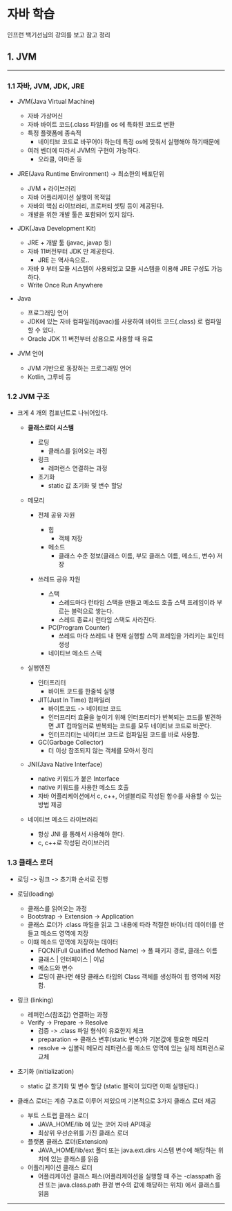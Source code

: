 # 자바 학습
인프런 백기선님의 강의를 보고 참고 정리
## 1. JVM
***
### 1.1 자바, JVM, JDK, JRE
- JVM(Java Virtual Machine)
  - 자바 가상머신
  - 자바 바이트 코드(.class 파일)를 os 에 특화된 코드로 변환
  - 특정 플랫폼에 종속적
    - 네이티브 코드로 바꾸어야 하는데 특정 os에 맞춰서 실행해야 하기때문에
  - 여러 벤더에 따라서 JVM의 구현이 가능하다.
    - 오라클, 아마존 등

- JRE(Java Runtime Environment) -> 최소한의 배포단위
  - JVM + 라이브러리
  - 자바 어플리케이션 실행이 목적임
  - 자바의 핵심 라이브러리, 프로퍼티 셋팅 등이 제공된다.
  - 개발을 위한 개발 툴은 포함되어 있지 않다.

- JDK(Java Development Kit)
  - JRE + 개발 툴 (javac, javap 등)
  - 자바 11버전부터 JDK 만 제공한다.
    - JRE 는 역사속으로..
  - 자바 9 부터 모듈 시스템이 사용되었고 모듈 시스템을 이용해 JRE 구성도 가능하다.
  - Write Once Run Anywhere

- Java
  - 프로그래밍 언어
  - JDK에 있는 자바 컴파일러(javac)를 사용하여 바이트 코드(.class) 로 컴파일 할 수 있다.
  - Oracle JDK 11 버전부터 상용으로 사용할 때 유료

- JVM 언어
  - JVM 기반으로 동장하는 프로그래밍 언어
  - Kotlin, 그루비 등


### 1.2 JVM 구조
- 크게 4 개의 컴포넌트로 나뉘어있다.

  - **클래스로더 시스템**
    - 로딩
      - 클래스를 읽어오는 과정
    - 링크
      - 레퍼런스 연결하는 과정
    - 초기화
      - static 값 초기화 및 변수 할당

  - 메모리
    - 전체 공유 자원
      - 힙
        - 객체 저장
      - 메소드
        - 클래스 수준 정보(클래스 이름, 부모 클래스 이름, 메소드, 변수) 저장

    - 쓰레드 공유 자원
      - 스택
        - 스레드마다 런타임 스택을 만들고 메소드 호출 스택 프레임이라 부르는 블럭으로 쌓는다.
        - 스레드 종료시 런타임 스택도 사라진다.
      - PC(Program Counter)
        - 쓰레드 마다 쓰레드 내 현재 실행할 스택 프레임을 가리키는 포인터 생성
      - 네이티브 메소드 스택

  - 실행엔진
    - 인터프리터
      - 바이트 코드를 한줄씩 실행
    - JIT(Just In Time) 컴파일러
      - 바이트코드 -> 네이티브 코드
      - 인터프리터 효율을 높이기 위해 인터프리터가 반복되는 코드를 발견하면 JIT 컴파일러로 반복되는 코드를 모두 네이티브 코드로 바꾼다.
      - 인터프리터는 네이티브 코드로 컴파일된 코드를 바로 사용함.
    - GC(Garbage Collector)
      - 더 이상 참조되지 않는 객체를 모아서 정리

  - JNI(Java Native Interface)
    - native 키워드가 붙은 Interface
    - native 키워드를 사용한 메소드 호출
    - 자바 어플리케이션에서 c, c++, 어셀블리로 작성된 함수를 사용할 수 있는 방법 제공

  - 네이티브 메소드 라이브러리
    - 항상 JNI 를 통해서 사용해야 한다.
    - c, c++로 작성된 라이브러리


### 1.3 클래스 로더
- 로딩 -> 링크 -> 초기화 순서로 진행
- 로딩(loading)
  - 클래스를 읽어오는 과정
  - Bootstrap -> Extension -> Application
  - 클래스 로더가 .class 파일을 읽고 그 내용에 따라 적절한 바이너리 데이터를 만들고 메소드 영역에 저장
  - 이떄 메소드 영역에 저장하는 데이터
    - FQCN(Full Qualified Method Name) -> 풀 패키지 경로, 클래스 이름
    - 클래스 | 인터페이스 | 이넘
    - 메소드와 변수
    - 로딩이 끝나면 해당 클래스 타입의 Class 객체를 생성하여 힙 영역에 저장함.


- 링크 (linking)
  - 레퍼런스(참조값) 연결하는 과정
  - Verify -> Prepare -> Resolve
    - 검증 -> .class 파일 형식이 유효한지 체크
    - preparation -> 클래스 변후(static 변수)와 기본값에 필요한 메모리
    - resolve -> 심볼릭 메모리 레퍼런스를 메소드 영역에 있는 실제 레퍼런스로 교체

- 초기화 (initialization)
  - static 값 초기화 및 변수 할당 (static 블럭이 있다면 이때 실행된다.)

- 클래스 로더는 계층 구조로 이루어 져있으며 기본적으로 3가지 클래스 로더 제공
  - 부트 스트랩 클래스 로더
    - JAVA_HOME/lib 에 있는 코어 자바 API제공
    - 최상위 우선순위를 가진 클래스 로더
  - 플랫폼 클래스 로더(Extension)
    - JAVA_HOME/lib/ext 폴더 또는 java.ext.dirs 시스템 변수에 해당하는 위치에 있는 클래스를 읽음
  - 어플리케이션 클래스 로더
    - 어플리케이션 클래스 패스(어플리케이션을 실행할 때 주는 -classpath 옵션 또는 java.class.path 환경 변수의 값에 해당하는 위치) 에서 클래스를 읽음
    
***



